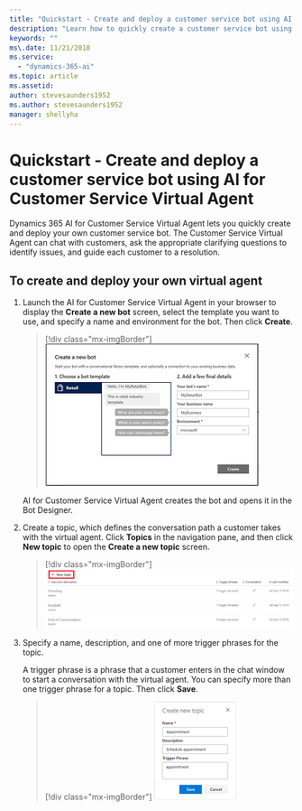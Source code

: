 ```yaml
---
title: "Quickstart - Create and deploy a customer service bot using AI for Customer Service Virtual Agent"
description: "Learn how to quickly create a customer service bot using AI for Customer Service Virtual Agent."
keywords: ""
ms\.date: 11/21/2018
ms.service:
  - "dynamics-365-ai"
ms.topic: article
ms.assetid: 
author: stevesaunders1952
ms.author: stevesaunders1952
manager: shellyha
---
```


# Quickstart - Create and deploy a customer service bot using AI for Customer Service Virtual Agent

Dynamics 365 AI for Customer Service Virtual Agent lets you quickly create and deploy your own customer service bot. The Customer Service Virtual Agent can chat with customers, ask the appropriate clarifying questions to identify issues, and guide each customer to a resolution.

## To create and deploy your own virtual agent

1. Launch the AI for Customer Service Virtual Agent in your browser to display the **Create a new bot** screen, select the template you want to use, and specify a name and environment for the bot. Then click **Create**.

   > [!div class="mx-imgBorder"]
   > ![Create a new bot](media/create-bot-2.PNG)

    AI for Customer Service Virtual Agent creates the bot and opens it in the Bot Designer.

2. Create a topic, which defines the conversation path a customer takes with the virtual agent. Click **Topics** in the navigation pane, and then click **New topic** to open the **Create a new topic** screen.

   > [!div class="mx-imgBorder"]
   > ![New topic](media/create-topic-2.png)

3. Specify a name, description, and one of more trigger phrases for the topic.

    A trigger phrase is a phrase that a customer enters in the chat window to start a conversation with the virtual agent. You can specify more than one trigger phrase for a topic. Then click **Save**.

   > [!div class="mx-imgBorder"]
   > ![Create topic](media/create-topic-3.png)
